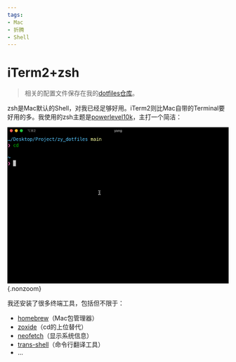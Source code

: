 ```yaml
---
tags:
- Mac
- 折腾
- Shell
---
```


# iTerm2+zsh
> 相关的配置文件保存在我的[dotfiles仓库](https://github.com/AIboy996/dotfiles)。

zsh是Mac默认的Shell，对我已经足够好用。iTerm2则比Mac自带的Terminal要好用的多。我使用的zsh主题是[powerlevel10k](https://github.com/romkatv/powerlevel10k)，主打一个简洁：

![](./assets/terminal.gif){.nonzoom}

我还安装了很多终端工具，包括但不限于：

- [homebrew](https://brew.sh/)（Mac包管理器）
- [zoxide](https://github.com/ajeetdsouza/zoxide)（cd的上位替代）
- [neofetch](https://github.com/dylanaraps/neofetch)（显示系统信息）
- [trans-shell](https://github.com/Freed-Wu/translate-shell)（命令行翻译工具）
- ...
